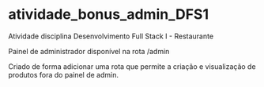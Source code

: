 # atividade_bonus_admin_DFS1
Atividade disciplina Desenvolvimento Full Stack I - Restaurante

Painel de administrador disponível na rota /admin

Criado de forma adicionar uma rota que permite a criação e visualização de produtos fora do painel de admin.
